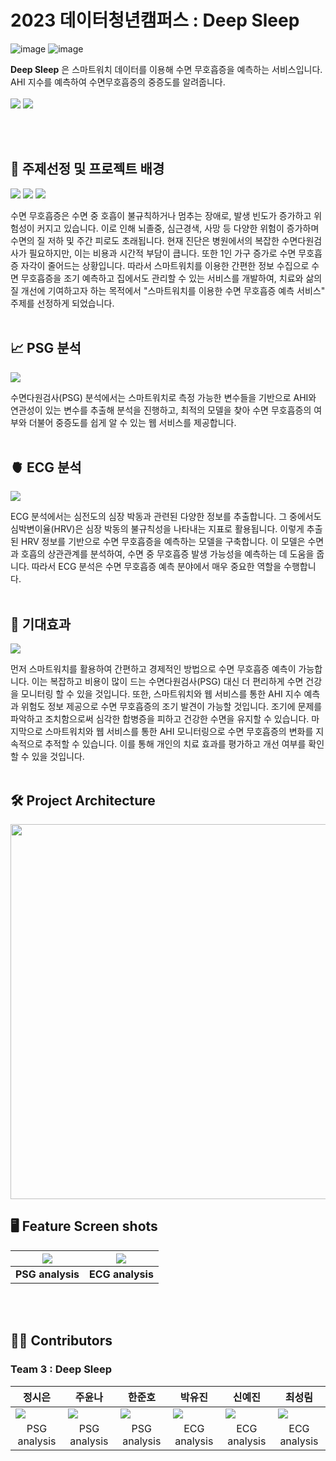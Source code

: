 # **2023 데이터청년캠퍼스 : Deep Sleep**
![image](https://github.com/lim4373/deepsleep/assets/114973162/633f18d3-e740-427c-bdfe-efc84c20265d)
![image](https://github.com/lim4373/deepsleep/assets/114973162/277f7be0-9c5c-4f50-afdc-0c885f357009)

**Deep Sleep** 은 스마트워치 데이터를 이용해 수면 무호흡증을 예측하는 서비스입니다. AHI 지수를 예측하여 수면무호흡증의 중증도를 알려줍니다.
<br><br>
<img src="https://github.com/alacori/deepsleep/assets/70925118/f3d152f1-18ab-427c-9d26-ff98e0c8a5e2">
<img src="https://github.com/alacori/deepsleep/assets/70925118/95459903-1af4-46a6-92a4-ea82626c86bb">



<br><br>


## 🛌 **주제선정 및 프로젝트 배경**
![](https://github.com/alacori/deepsleep/assets/70925118/e5ec1c1b-9d1e-4e60-bca0-8bf8e150db71)
![](https://github.com/alacori/deepsleep/assets/54527982/90ef978a-1310-4809-bdd7-8f117faa26da)
![](https://github.com/alacori/deepsleep/assets/54527982/27d7412d-522c-47f3-92bf-2c811596c94d)



수면 무호흡증은 수면 중 호흡이 불규칙하거나 멈추는 장애로, 발생 빈도가 증가하고 위험성이 커지고 있습니다. 이로 인해 뇌졸중, 심근경색, 사망 등 다양한 위험이 증가하며 수면의 질 저하 및 주간 피로도 초래됩니다. 현재 진단은 병원에서의 복잡한 수면다원검사가 필요하지만, 이는 비용과 시간적 부담이 큽니다. 또한 1인 가구 증가로 수면 무호흡증 자각이 줄어드는 상황입니다. 따라서 스마트워치를 이용한 간편한 정보 수집으로 수면 무호흡증을 조기 예측하고 집에서도 관리할 수 있는 서비스를 개발하여, 치료와 삶의 질 개선에 기여하고자 하는 목적에서 "스마트워치를 이용한 수면 무호흡증 예측 서비스" 주제를 선정하게 되었습니다.
<br>
<br>

## 📈 **PSG 분석**
<img src='https://github.com/alacori/deepsleep/assets/54527982/90c33fe3-5ffd-4fdc-b964-9a82564751f0'>

수면다원검사(PSG) 분석에서는 스마트워치로 측정 가능한 변수들을 기반으로 AHI와 연관성이 있는 변수를 추출해 분석을 진행하고, 최적의 모델을 찾아 수면 무호흡증의 여부와 더불어 중증도를 쉽게 알 수 있는 웹 서비스를 제공합니다.
<br>
<br>

## 🫀 **ECG 분석**
<img src='https://github.com/alacori/deepsleep/assets/54527982/adf1bf0c-3b64-44b9-9110-f52c79224050'>


ECG 분석에서는 심전도의 심장 박동과 관련된 다양한 정보를 추출합니다. 그 중에서도 심박변이율(HRV)은 심장 박동의 불규칙성을 나타내는 지표로 활용됩니다. 이렇게 추출된 HRV 정보를 기반으로 수면 무호흡증을 예측하는 모델을 구축합니다. 이 모델은 수면과 호흡의 상관관계를 분석하여, 수면 중 무호흡증 발생 가능성을 예측하는 데 도움을 줍니다. 따라서 ECG 분석은 수면 무호흡증 예측 분야에서 매우 중요한 역할을 수행합니다.
<br>
<br>

## 🎯 **기대효과**

![](https://github.com/alacori/deepsleep/assets/54527982/4ef30424-8ade-4c90-96cb-e20d1298fc76)

먼저 스마트워치를 활용하여 간편하고 경제적인 방법으로 수면 무호흡증 예측이 가능합니다. 이는 복잡하고 비용이 많이 드는 수면다원검사(PSG) 대신 더 편리하게 수면 건강을 모니터링 할 수 있을 것입니다.
또한, 스마트워치와 웹 서비스를 통한 AHI 지수 예측과 위험도 정보 제공으로 수면 무호흡증의 조기 발견이 가능할 것입니다. 조기에 문제를 파악하고 조치함으로써 심각한 합병증을 피하고 건강한 수면을 유지할 수 있습니다.
마지막으로 스마트워치와 웹 서비스를 통한 AHI 모니터링으로 수면 무호흡증의 변화를 지속적으로 추적할 수 있습니다. 이를 통해 개인의 치료 효과를 평가하고 개선 여부를 확인할 수 있을 것입니다.
<br>
<br>

## 🛠 **Project Architecture**

<img src="https://github.com/alacori/deepsleep/assets/98305116/0524bcdb-0537-4aa6-9445-ae286c95cf87" width=900 height=600>




<br>


## 🖥️ **Feature Screen shots**

|<img src="https://github.com/alacori/deepsleep/assets/98305116/8cf96749-49ec-4c1b-a6b0-060ea692098e">|<img src="https://github.com/alacori/deepsleep/assets/98305116/c8013905-d6ca-444c-b247-95ba1586306a">|
|------|------|
|<div align="center">**PSG analysis**</div>|<div align="center">**ECG analysis**</div>|

<br> <br>



## 👩‍💻 **Contributors**

### **Team 3** : Deep Sleep

|**정시은**|**주윤나**|**한준호**|**박유진**|**신예진**|**최성림**|
|---|---|---|---|---|---|
|<img src="https://github.com/alacori/deepsleep/assets/70925118/97c473e4-bb82-4492-a009-1177484ba204">|<img src="https://github.com/alacori/deepsleep/assets/70925118/e8dfdf5c-c0f6-49b6-a8d9-6aa847198365">|<img src="https://github.com/alacori/deepsleep/assets/70925118/3bdba795-02bb-451a-bf21-52bf5a3eb688">|<img src="https://github.com/alacori/deepsleep/assets/98305116/a011e2b8-af4a-402f-a142-7fb70e7a1659">|<img src="https://github.com/alacori/deepsleep/assets/98305116/edac53b2-267d-4e76-843c-6944b1116d9b">|<img src="https://github.com/alacori/deepsleep/assets/98305116/228b81ff-2e91-41d9-abf5-feb590607038">|
|<div align="center">PSG analysis</div>|<div align="center">PSG analysis</div>|<div align="center">PSG analysis</div>|<div align="center">ECG analysis</div>|<div align="center">ECG analysis</div>|<div align="center">ECG analysis</div>|
